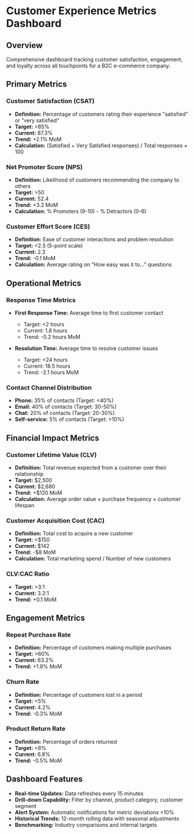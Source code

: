 # Customer Experience Metrics Dashboard

## Overview
Comprehensive dashboard tracking customer satisfaction, engagement, and loyalty across all touchpoints for a B2C e-commerce company.

## Primary Metrics

### Customer Satisfaction (CSAT)
- **Definition:** Percentage of customers rating their experience "satisfied" or "very satisfied"
- **Target:** >85%
- **Current:** 87.3%
- **Trend:** +2.1% MoM
- **Calculation:** (Satisfied + Very Satisfied responses) / Total responses × 100

### Net Promoter Score (NPS)
- **Definition:** Likelihood of customers recommending the company to others
- **Target:** >50
- **Current:** 52.4
- **Trend:** +3.2 MoM
- **Calculation:** % Promoters (9-10) - % Detractors (0-6)

### Customer Effort Score (CES)
- **Definition:** Ease of customer interactions and problem resolution
- **Target:** <2.5 (5-point scale)
- **Current:** 2.3
- **Trend:** -0.1 MoM
- **Calculation:** Average rating on "How easy was it to..." questions

## Operational Metrics

### Response Time Metrics
- **First Response Time:** Average time to first customer contact
  - Target: <2 hours
  - Current: 1.8 hours
  - Trend: -0.2 hours MoM

- **Resolution Time:** Average time to resolve customer issues
  - Target: <24 hours
  - Current: 18.5 hours
  - Trend: -2.1 hours MoM

### Contact Channel Distribution
- **Phone:** 35% of contacts (Target: <40%)
- **Email:** 40% of contacts (Target: 30-50%)
- **Chat:** 20% of contacts (Target: 20-30%)
- **Self-service:** 5% of contacts (Target: >10%)

## Financial Impact Metrics

### Customer Lifetime Value (CLV)
- **Definition:** Total revenue expected from a customer over their relationship
- **Target:** $2,500
- **Current:** $2,680
- **Trend:** +$120 MoM
- **Calculation:** Average order value × purchase frequency × customer lifespan

### Customer Acquisition Cost (CAC)
- **Definition:** Total cost to acquire a new customer
- **Target:** <$150
- **Current:** $142
- **Trend:** -$8 MoM
- **Calculation:** Total marketing spend / Number of new customers

### CLV:CAC Ratio
- **Target:** >3:1
- **Current:** 3.2:1
- **Trend:** +0.1 MoM

## Engagement Metrics

### Repeat Purchase Rate
- **Definition:** Percentage of customers making multiple purchases
- **Target:** >60%
- **Current:** 63.2%
- **Trend:** +1.8% MoM

### Churn Rate
- **Definition:** Percentage of customers lost in a period
- **Target:** <5%
- **Current:** 4.2%
- **Trend:** -0.3% MoM

### Product Return Rate
- **Definition:** Percentage of orders returned
- **Target:** <8%
- **Current:** 6.8%
- **Trend:** -0.5% MoM

## Dashboard Features
- **Real-time Updates:** Data refreshes every 15 minutes
- **Drill-down Capability:** Filter by channel, product category, customer segment
- **Alert System:** Automatic notifications for metric deviations >10%
- **Historical Trends:** 12-month rolling data with seasonal adjustments
- **Benchmarking:** Industry comparisons and internal targets